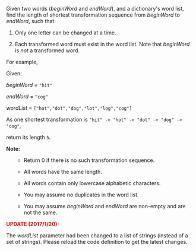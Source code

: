 

Given two words (*beginWord* and *endWord*), and a dictionary's word list, find the length of shortest transformation sequence from *beginWord* to *endWord*, such that:


1. Only one letter can be changed at a time.
1. Each transformed word must exist in the word list. Note that *beginWord* is *not* a transformed word.


For example,



Given:<br />
*beginWord* = `"hit"`<br />
*endWord* = `"cog"`<br />
*wordList* = `["hot","dot","dog","lot","log","cog"]`<br />



As one shortest transformation is `"hit" -> "hot" -> "dot" -> "dog" -> "cog"`,<br />
return its length `5`.



**Note:**<br />
<ul>
- Return 0 if there is no such transformation sequence.
- All words have the same length.
- All words contain only lowercase alphabetic characters.
- You may assume no duplicates in the word list.
- You may assume *beginWord* and *endWord* are non-empty and are not the same.
</ul>



**<font color="red">UPDATE (2017/1/20):</font>**<br />
The *wordList* parameter had been changed to a list of strings (instead of a set of strings). Please reload the code definition to get the latest changes.

